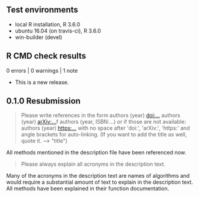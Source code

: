 ## Test environments
* local R installation, R 3.6.0
* ubuntu 16.04 (on travis-ci), R 3.6.0
* win-builder (devel)

## R CMD check results

0 errors | 0 warnings | 1 note

* This is a new release.

## 0.1.0 Resubmission

> Please write references in the form
authors (year) <doi:...>
authors (year) <arXiv:...>f
authors (year, ISBN:...)
or if those are not available: authors (year) <https:...>
with no space after 'doi:', 'arXiv:', 'https:' and angle brackets for
auto-linking.
(If you want to add the title as well, quote it. --> "title")

All methods mentioned in the description file have been referenced now.

> Please always explain all acronyms in the description text.

Many of the acronyms in the description text are names of algorithms and would require a substantial amount of text to explain in the description text. All methods have been explained in their function documentation.
